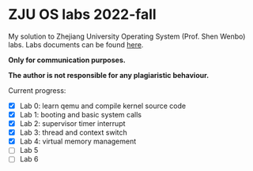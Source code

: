 # ZJU OS labs 2022-fall
My solution to Zhejiang University Operating System (Prof. Shen Wenbo) labs. Labs documents can be found [here](https://zju-sec.github.io/os22fall-stu/).

**Only for communication purposes.**

**The author is not responsible for any plagiaristic behaviour.**

Current progress:
- [x] Lab 0: learn qemu and compile kernel source code
- [x] Lab 1: booting and basic system calls
- [x] Lab 2: supervisor timer interrupt
- [x] Lab 3: thread and context switch
- [x] Lab 4: virtual memory management
- [ ] Lab 5
- [ ] Lab 6

